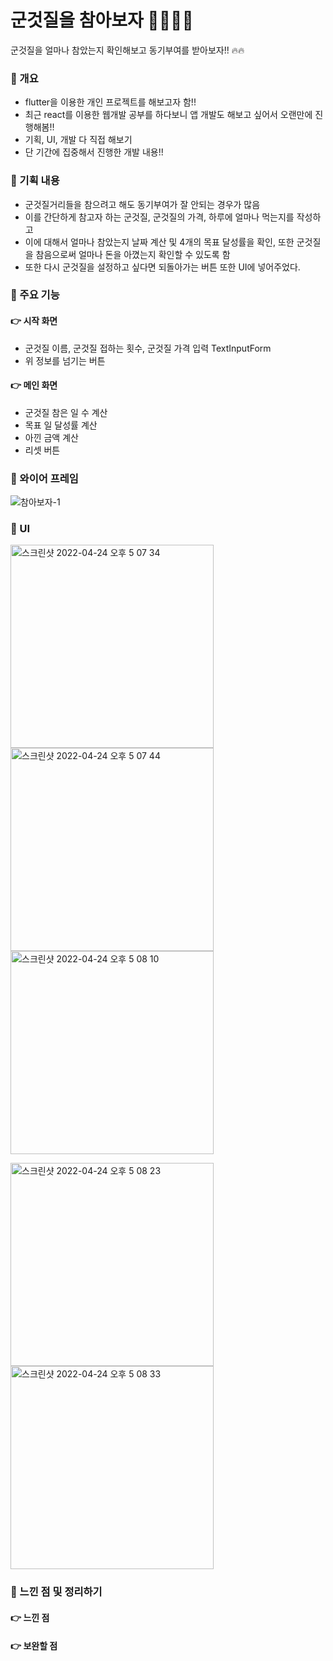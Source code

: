 # 군것질을 참아보자 🍫🍫🔥🔥

군것질을 얼마나 참았는지 확인해보고 동기부여를 받아보자!! 🔥🔥

### 💎 개요

- flutter을 이용한 개인 프로젝트를 해보고자 함!!
- 최근 react를 이용한 웹개발 공부를 하다보니 앱 개발도 해보고 싶어서 오랜만에 진행해봄!!
- 기획, UI, 개발 다 직접 해보기
- 단 기간에 집중해서 진행한 개발 내용!!

### 💎 기획 내용

- 군것질거리들을 참으려고 해도 동기부여가 잘 안되는 경우가 많음
- 이를 간단하게 참고자 하는 군것질, 군것질의 가격, 하루에 얼마나 먹는지를 작성하고 
- 이에 대해서 얼마나 참았는지 날짜 계산 및 4개의 목표 달성률을 확인, 또한 군것질을 참음으로써 얼마나 돈을 아꼈는지 확인할 수 있도록 함
- 또한 다시 군것질을 설정하고 싶다면 되돌아가는 버튼 또한 UI에 넣어주었다.

### 💎 주요 기능

#### 👉 시작 화면

- 군것질 이름, 군것질 접하는 횟수, 군것질 가격 입력 TextInputForm
- 위 정보를 넘기는 버튼

#### 👉 메인 화면

- 군것질 참은 일 수 계산
- 목표 일 달성률 계산
- 아낀 금액 계산
- 리셋 버튼

### 💎 와이어 프레임

![참아보자-1](https://user-images.githubusercontent.com/70309113/164887252-861496ca-0754-40d7-a36d-2721d4c44f73.jpg)

### 💎 UI
<img width="325" alt="스크린샷 2022-04-24 오후 5 07 34" src="https://user-images.githubusercontent.com/70309113/164967021-dc0c6942-9d10-4b40-803d-9fad070659bb.png"> <img width="325" alt="스크린샷 2022-04-24 오후 5 07 44" src="https://user-images.githubusercontent.com/70309113/164967026-c3af8e51-d522-4141-afd6-4c6d633c8719.png"> <img width="325" alt="스크린샷 2022-04-24 오후 5 08 10" src="https://user-images.githubusercontent.com/70309113/164967029-860bdc08-1b5a-4c0d-ab11-13be5f0e4466.png">

<img width="325" alt="스크린샷 2022-04-24 오후 5 08 23" src="https://user-images.githubusercontent.com/70309113/164967036-756084e4-41af-49ca-be6d-c3cb277e7a5f.png"> <img width="325" alt="스크린샷 2022-04-24 오후 5 08 33" src="https://user-images.githubusercontent.com/70309113/164967040-152ce531-52db-4c2a-a5c2-e1580d1f2ef3.png">

### 💎 느낀 점 및 정리하기

#### 👉 느낀 점

#### 👉 보완할 점

